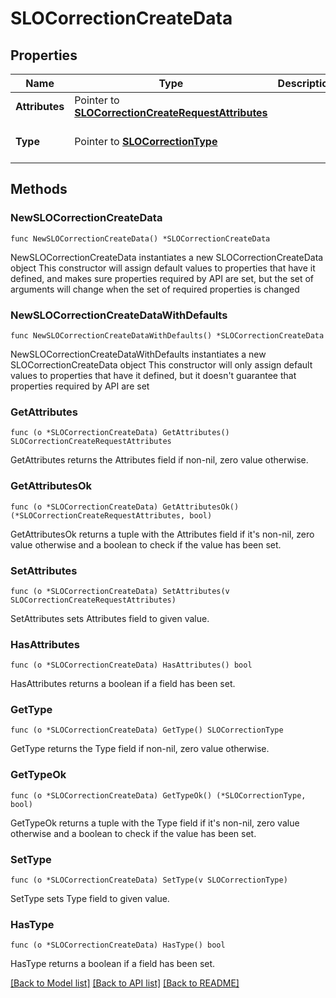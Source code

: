 # SLOCorrectionCreateData

## Properties

Name | Type | Description | Notes
------------ | ------------- | ------------- | -------------
**Attributes** | Pointer to [**SLOCorrectionCreateRequestAttributes**](SLOCorrectionCreateRequestAttributes.md) |  | [optional] 
**Type** | Pointer to [**SLOCorrectionType**](SLOCorrectionType.md) |  | [optional] [default to "correction"]

## Methods

### NewSLOCorrectionCreateData

`func NewSLOCorrectionCreateData() *SLOCorrectionCreateData`

NewSLOCorrectionCreateData instantiates a new SLOCorrectionCreateData object
This constructor will assign default values to properties that have it defined,
and makes sure properties required by API are set, but the set of arguments
will change when the set of required properties is changed

### NewSLOCorrectionCreateDataWithDefaults

`func NewSLOCorrectionCreateDataWithDefaults() *SLOCorrectionCreateData`

NewSLOCorrectionCreateDataWithDefaults instantiates a new SLOCorrectionCreateData object
This constructor will only assign default values to properties that have it defined,
but it doesn't guarantee that properties required by API are set

### GetAttributes

`func (o *SLOCorrectionCreateData) GetAttributes() SLOCorrectionCreateRequestAttributes`

GetAttributes returns the Attributes field if non-nil, zero value otherwise.

### GetAttributesOk

`func (o *SLOCorrectionCreateData) GetAttributesOk() (*SLOCorrectionCreateRequestAttributes, bool)`

GetAttributesOk returns a tuple with the Attributes field if it's non-nil, zero value otherwise
and a boolean to check if the value has been set.

### SetAttributes

`func (o *SLOCorrectionCreateData) SetAttributes(v SLOCorrectionCreateRequestAttributes)`

SetAttributes sets Attributes field to given value.

### HasAttributes

`func (o *SLOCorrectionCreateData) HasAttributes() bool`

HasAttributes returns a boolean if a field has been set.

### GetType

`func (o *SLOCorrectionCreateData) GetType() SLOCorrectionType`

GetType returns the Type field if non-nil, zero value otherwise.

### GetTypeOk

`func (o *SLOCorrectionCreateData) GetTypeOk() (*SLOCorrectionType, bool)`

GetTypeOk returns a tuple with the Type field if it's non-nil, zero value otherwise
and a boolean to check if the value has been set.

### SetType

`func (o *SLOCorrectionCreateData) SetType(v SLOCorrectionType)`

SetType sets Type field to given value.

### HasType

`func (o *SLOCorrectionCreateData) HasType() bool`

HasType returns a boolean if a field has been set.


[[Back to Model list]](../README.md#documentation-for-models) [[Back to API list]](../README.md#documentation-for-api-endpoints) [[Back to README]](../README.md)


